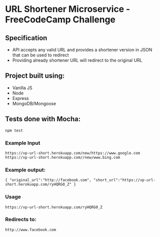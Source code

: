 # URL Shortener Microservice - FreeCodeCamp Challenge

## Specification
* API accepts any valid URL and provides a shortener version in JSON that can be used to redirect
* Providing already shortener URL will redirect to the original URL

## Project built using:
* Vanilla JS
* Node
* Express
* MongoDB/Mongoose

## Tests done with Mocha:
`npm test`

### Example Input
     
`https://vp-url-short.herokuapp.com/new/https://www.google.com`
`https://vp-url-short.herokuapp.com//new/www.bing.com`
### Example output:
`{ "original_url":"http://facebook.com", "short_url":"https://vp-url-short.herokuapp.com/ryHQRG0_Z" }`
### Usage
`https://vp-url-short.herokuapp.com/ryHQRG0_Z`
### Redirects to:
`http://www.facebook.com`
    